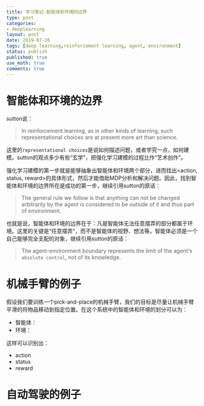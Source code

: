 ```yaml
---
title: 学习笔记-智能体和环境的边界
type: post
categories:
- deeplearning
layout: post
date: 2019-07-26
tags: [deep learning,reinforcement learning, agent, environment]
status: publish
published: true
use_math: true
comments: true
---
```


# 智能体和环境的边界

sutton说：

> In reinforcement learning, as in other kinds of learning, such representational choices are at present more art than science.

这里的`representational choices`是说如何描述问题，或者学究一点，如何建模。sutton的观点多少有些“玄学”，把强化学习建模的过程比作“艺术创作”。

强化学习建模的第一步就是能够抽象出智能体和环境两个部分，进而找出<action, status, reward>的具体形式，然后才能借助MDP分析和解决问题。因此，找到智能体和环境的边界所在是成功的第一步，继续引用sutton的原话：

> The general rule we follow is that anything can not be changed arbitrarily by the agent is considered to be outside of it and thus part of environment.

也就是说，智能体和环境的边界在于：凡是智能体无法任意摆弄的部分都属于环境。这里的关键是“任意摆弄”，而不是智能体的视野、想法等。智能体必须是一个自己能够完全支配的对象，继续引用sutton的原话：

> The agent-environment boundary represents the limit of the agent's `absolute control`, not of its knowledge.

# 机械手臂的例子

假设我们要训练一个pick-and-place的机械手臂，我们的目标是尽量让机械手臂平滑的将物品移动到指定位置。在这个系统中的智能体和环境的划分可以为：

* 智能体：
* 环境：

这样可以识别出：

* action
* status
* reward

# 自动驾驶的例子

# 